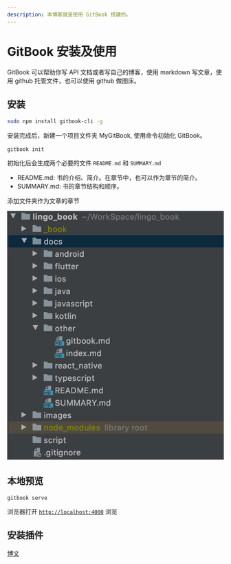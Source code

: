 ```yaml
---
description: 本博客就是使用 GitBook 搭建的。
---
```


# GitBook 安装及使用

GitBook 可以帮助你写 API 文档或者写自己的博客，使用 markdown 写文章，使用 github 托管文件，也可以使用 github 做图床。

## 安装

```bash
sudo npm install gitbook-cli -g
```

安装完成后，新建一个项目文件夹 MyGitBook, 使用命令初始化 GitBook。

```text
gitbook init
```

初始化后会生成两个必要的文件 `README.md` 和 `SUMMARY.md`

* README.md: 书的介绍、简介。在章节中，也可以作为章节的简介。
* SUMMARY.md: 书的章节结构和顺序。

添加文件夹作为文章的章节

![GitBook &#x76EE;&#x5F55;&#x7ED3;&#x6784;](../.gitbook/assets/gitbook_dir_tree.jpg)





## 本地预览

```text
gitbook serve
```

浏览器打开 [`http://localhost:4000`](http://localhost:4000) 浏览

## 安装插件

[博文](https://www.jianshu.com/p/427b8bb066e6)

